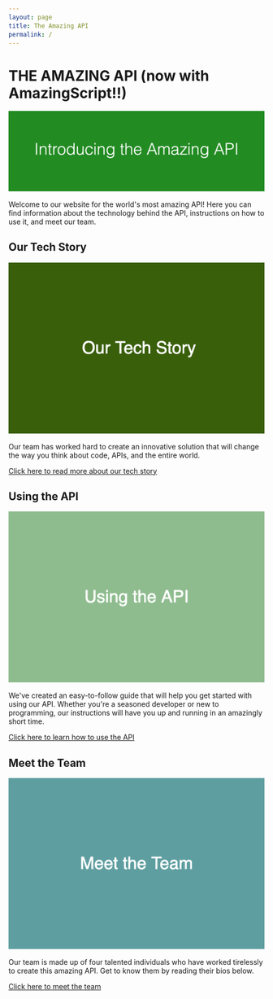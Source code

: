 ```yaml
---
layout: page
title: The Amazing API
permalink: /
---
```

# THE AMAZING API (now with AmazingScript!!)
![Introducing the Amazing API](images/dummy_1600x500_white_228B22_introducing-the-amazing-api.png)

Welcome to our website for the world's most amazing API! Here you can find information about the technology behind the API, instructions on how to use it, and meet our team.

## Our Tech Story

![Our Tech Story](images/dummy_600x400_ffffff_3A5F0B_our-tech-story.png)

Our team has worked hard to create an innovative solution that will change the way you think about code, APIs, and the entire world.

[Click here to read more about our tech story](OUR_TECH_STORY.md)

## Using the API

![Using the API](images/dummy_600x400_ffffff_8FBC8F_using-the-api.png)

We've created an easy-to-follow guide that will help you get started with using our API. Whether you're a seasoned developer or new to programming, our instructions will have you up and running in an amazingly short time.

[Click here to learn how to use the API](USING_THE_API.md)

## Meet the Team

![Meet the Team](images/dummy_600x400_ffffff_5F9EA0_meet-the-team.png)

Our team is made up of four talented individuals who have worked tirelessly to create this amazing API. Get to know them by reading their bios below.

[Click here to meet the team](MEET_THE_TEAM.md)
